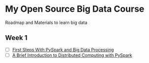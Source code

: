 # My Open Source Big Data Course
Roadmap and Materials to learn big data

## Week 1
- [ ] [First Steps With PySpark and Big Data Processing](https://github.com/najmabad/my-open-source-big-data-course/blob/main/first_steps_with_pyspark.md)
- [ ] [A Brief Introduction to Distributed Computing with PySpark](https://github.com/najmabad/my-open-source-big-data-course/blob/main/brief_intro_to_distributed_computing_with_pyspark.md)
